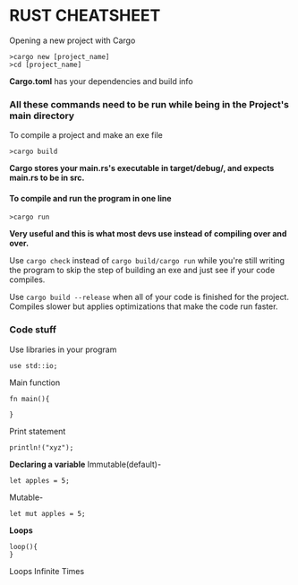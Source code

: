 # RUST CHEATSHEET

Opening a new project with Cargo 
```
>cargo new [project_name]
>cd [project_name]
```

**Cargo.toml** has your dependencies and build info
### All these commands need to be run while being in the Project's main directory

To compile a project and make an exe file
```
>cargo build
```
**Cargo stores your main.rs's executable in target/debug/, and expects main.rs to be in src.** 

#### **To compile and run the program in one line**
```
>cargo run 
```
**Very useful and this is what most devs use instead of compiling over and over.**

Use `cargo check` instead of  `cargo build/cargo run` while you're still writing the program to skip the step of building an exe and just see if your code compiles.

Use `cargo build --release` when all of your code is finished for the project. Compiles slower but applies optimizations that make the code run faster.

### Code stuff

Use libraries in your program 
```
use std::io;
```
Main function
```
fn main(){

}
```

Print statement 
```
println!("xyz");
```

**Declaring a variable**
Immutable(default)-
```
let apples = 5;
```
Mutable-
```
let mut apples = 5;
```

**Loops** 
```
loop(){
}
``` 
Loops Infinite Times












